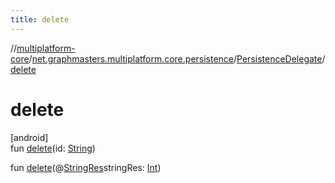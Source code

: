 ```yaml
---
title: delete
---
```

//[multiplatform-core](../../../index.html)/[net.graphmasters.multiplatform.core.persistence](../index.html)/[PersistenceDelegate](index.html)/[delete](delete.html)



# delete



[android]\
fun [delete](delete.html)(id: [String](https://kotlinlang.org/api/latest/jvm/stdlib/kotlin/-string/index.html))

fun [delete](delete.html)(@[StringRes](https://developer.android.com/reference/kotlin/androidx/annotation/StringRes.html)stringRes: [Int](https://kotlinlang.org/api/latest/jvm/stdlib/kotlin/-int/index.html))




